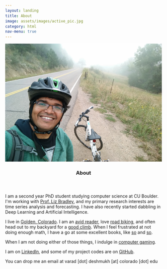 ```yaml
---
layout: landing 
title: About
image: assets/images/active_pic.jpg
category: html
nav-menu: true
---
```

<section id="two" class="spotlights">
<section>
		<a href="generic.html" class="image">
			<img src="assets/images/active_pic.jpg" alt="" data-position="center center" />
		</a>
		<div class="content">
			<div class="inner">
				<header class="major">
					<h3>About</h3>
				</header>
				<p>I am a second year PhD student studying computer science at CU Boulder. I'm working with <a href="https://www.cs.colorado.edu/~lizb/">Prof. Liz Bradley</a>, and my primary research interests are time series analysis and forecasting. 
I have also recently started dabbling in Deep Learning and Artificial Intelligence. 

I live in <a href="/about/golden.jpeg">Golden, Colorado</a>. I am an <a href="https://www.goodreads.com/user/show/29825333-varad-deshmukh">avid reader</a>, love <a href="/about/flagstaff.jpeg">road biking</a>, and often head out to my backyard for a <a href="/about/southtable.jpeg">good climb</a>. 
When I feel frustrated at not doing enough math, I have a go at some excellent books, like <a href="https://en.wikipedia.org/wiki/Concrete_Mathematics">so</a> and <a href="https://en.wikipedia.org/wiki/The_Art_of_Computer_Programming">so</a>.

When I am not doing either of those things, I indulge in <a href="https://en.wikipedia.org/wiki/Life_Is_Strange">computer gaming</a>.

I am on <a href="https://www.linkedin.com/in/varad-deshmukh-b5367823/">LinkedIn</a>,
    and some of my project codes are on <a href="https://github.com/vrd1243">GitHub</a>. <br>

You can drop me an email at varad [dot] deshmukh [at] colorado [dot] edu
</p>
			</div>
		</div>
	</section>
</section>
